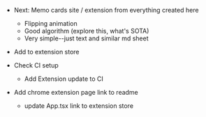 

- Next: Memo cards site / extension from everything created here
    - Flipping animation
    - Good algorithm (explore this, what's SOTA)
    - Very simple--just text and similar md sheet

- Add to extension store

- Check CI setup
  - Add Extension update to CI

- Add chrome extension page link to readme
  - update App.tsx link to extension store



